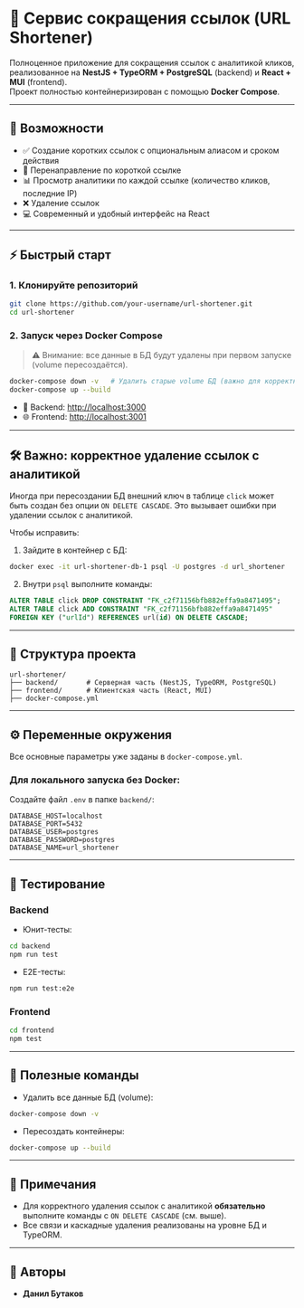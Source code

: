# 🔗 Сервис сокращения ссылок (URL Shortener)

Полноценное приложение для сокращения ссылок с аналитикой кликов, реализованное на **NestJS + TypeORM + PostgreSQL** (backend) и **React + MUI** (frontend).\
Проект полностью контейнеризирован с помощью **Docker Compose**.

---

## 🚀 Возможности

- ✅ Создание коротких ссылок с опциональным алиасом и сроком действия
- 🔁 Перенаправление по короткой ссылке
- 📊 Просмотр аналитики по каждой ссылке (количество кликов, последние IP)
- ❌ Удаление ссылок
- 💻 Современный и удобный интерфейс на React

---

## ⚡ Быстрый старт

### 1. Клонируйте репозиторий

```bash
git clone https://github.com/your-username/url-shortener.git
cd url-shortener
```

### 2. Запуск через Docker Compose

> ⚠️ Внимание: все данные в БД будут удалены при первом запуске (volume пересоздаётся).

```bash
docker-compose down -v   # Удалить старые volume БД (важно для корректной схемы!)
docker-compose up --build
```

- 🔌 Backend: [http://localhost:3000](http://localhost:3000)
- 🌐 Frontend: [http://localhost:3001](http://localhost:3001)

---

## 🛠 Важно: корректное удаление ссылок с аналитикой

Иногда при пересоздании БД внешний ключ в таблице `click` может быть создан без опции `ON DELETE CASCADE`. Это вызывает ошибки при удалении ссылок с аналитикой.

Чтобы исправить:

1. Зайдите в контейнер с БД:

```bash
docker exec -it url-shortener-db-1 psql -U postgres -d url_shortener
```

2. Внутри `psql` выполните команды:

```sql
ALTER TABLE click DROP CONSTRAINT "FK_c2f71156bfb882effa9a8471495";
ALTER TABLE click ADD CONSTRAINT "FK_c2f71156bfb882effa9a8471495"
FOREIGN KEY ("urlId") REFERENCES url(id) ON DELETE CASCADE;
```

---

## 📁 Структура проекта

```
url-shortener/
├── backend/       # Серверная часть (NestJS, TypeORM, PostgreSQL)
├── frontend/      # Клиентская часть (React, MUI)
├── docker-compose.yml
```

---

## ⚙️ Переменные окружения

Все основные параметры уже заданы в `docker-compose.yml`.

### Для локального запуска без Docker:

Создайте файл `.env` в папке `backend/`:

```env
DATABASE_HOST=localhost
DATABASE_PORT=5432
DATABASE_USER=postgres
DATABASE_PASSWORD=postgres
DATABASE_NAME=url_shortener
```

---

## 🧪 Тестирование

### Backend

- Юнит-тесты:

```bash
cd backend
npm run test
```

- E2E-тесты:

```bash
npm run test:e2e
```

### Frontend

```bash
cd frontend
npm test
```

---

## 🔧 Полезные команды

- Удалить все данные БД (volume):

```bash
docker-compose down -v
```

- Пересоздать контейнеры:

```bash
docker-compose up --build
```

---

## 📌 Примечания

- Для корректного удаления ссылок с аналитикой **обязательно** выполните команды с `ON DELETE CASCADE` (см. выше).
- Все связи и каскадные удаления реализованы на уровне БД и TypeORM.

---

## 👤 Авторы

- **Данил Бутаков**
